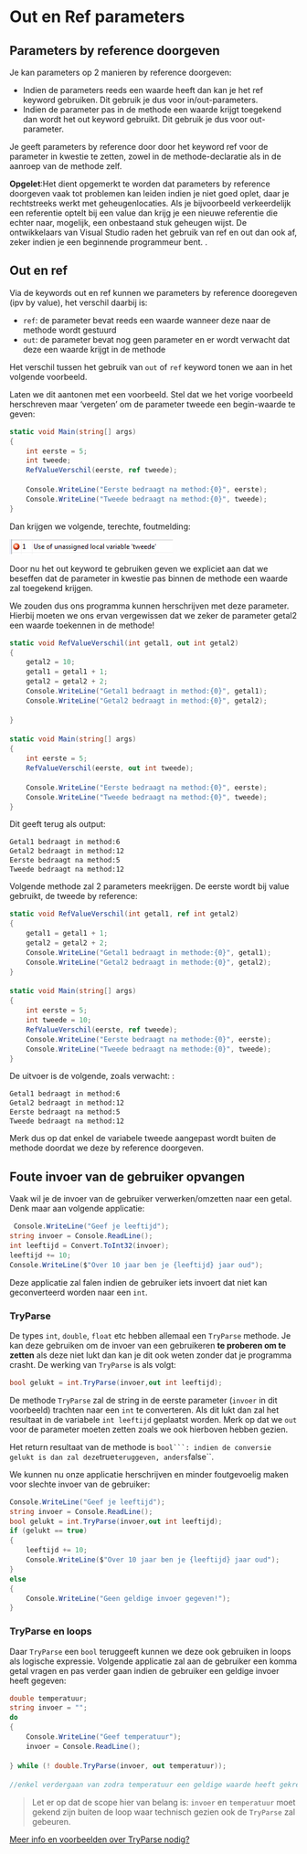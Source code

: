 # Out en Ref parameters

## Parameters by reference doorgeven

Je kan parameters op 2 manieren by reference doorgeven:

* Indien de parameters reeds een waarde heeft dan kan je het ref keyword gebruiken. Dit gebruik je dus voor in/out-parameters.
* Indien de parameter pas in de methode een waarde krijgt toegekend dan wordt het out keyword gebruikt. Dit gebruik je dus voor out-parameter.

Je geeft parameters by reference door door het keyword ref voor de parameter in kwestie te zetten, zowel in de methode-declaratie als in de aanroep van de methode zelf.

**Opgelet**:Het dient opgemerkt te worden dat parameters by reference doorgeven vaak tot problemen kan leiden indien je niet goed oplet, daar je rechtstreeks werkt met geheugenlocaties. Als je bijvoorbeeld verkeerdelijk een referentie optelt bij een value dan krijg je een nieuwe referentie die echter naar, mogelijk, een onbestaand stuk geheugen wijst. De ontwikkelaars van Visual Studio raden het gebruik van ref en out dan ook af, zeker indien je een beginnende programmeur bent. .

## Out en ref

Via de keywords out en ref kunnen we parameters by reference dooregeven \(ipv by value\), het verschil daarbij is:

* `ref`: de parameter bevat reeds een waarde wanneer deze naar de methode wordt gestuurd
* `out`: de parameter bevat nog geen parameter en er wordt verwacht dat deze een waarde krijgt in de methode 

Het verschil tussen het gebruik van `out` of `ref` keyword tonen we aan in het volgende voorbeeld.

Laten we dit aantonen met een voorbeeld. Stel dat we het vorige voorbeeld herschreven maar ‘vergeten’ om de parameter tweede een begin-waarde te geven:

```csharp
static void Main(string[] args)
{
    int eerste = 5;
    int tweede;
    RefValueVerschil(eerste, ref tweede);

    Console.WriteLine("Eerste bedraagt na method:{0}", eerste);
    Console.WriteLine("Tweede bedraagt na method:{0}", tweede);
}
```

Dan krijgen we volgende, terechte, foutmelding:

![](../../.gitbook/assets/outref1%20%282%29.png)

Door nu het out keyword te gebruiken geven we expliciet aan dat we beseffen dat de parameter in kwestie pas binnen de methode een waarde zal toegekend krijgen.

We zouden dus ons programma kunnen herschrijven met deze parameter. Hierbij moeten we ons ervan vergewissen dat we zeker de parameter getal2 een waarde toekennen in de methode!

```csharp
static void RefValueVerschil(int getal1, out int getal2)
{
    getal2 = 10;
    getal1 = getal1 + 1;
    getal2 = getal2 + 2;
    Console.WriteLine("Getal1 bedraagt in method:{0}", getal1);
    Console.WriteLine("Getal2 bedraagt in method:{0}", getal2);

}

static void Main(string[] args)
{
    int eerste = 5;
    RefValueVerschil(eerste, out int tweede);

    Console.WriteLine("Eerste bedraagt na method:{0}", eerste);
    Console.WriteLine("Tweede bedraagt na method:{0}", tweede);
}
```

Dit geeft terug als output:

```text
Getal1 bedraagt in method:6
Getal2 bedraagt in method:12
Eerste bedraagt na method:5
Tweede bedraagt na method:12
```

Volgende methode zal 2 parameters meekrijgen. De eerste wordt bij value gebruikt, de tweede by reference:

```csharp
static void RefValueVerschil(int getal1, ref int getal2)
{
    getal1 = getal1 + 1;
    getal2 = getal2 + 2;
    Console.WriteLine("Getal1 bedraagt in methode:{0}", getal1);
    Console.WriteLine("Getal2 bedraagt in methode:{0}", getal2);
}

static void Main(string[] args)
{
    int eerste = 5;
    int tweede = 10;
    RefValueVerschil(eerste, ref tweede);
    Console.WriteLine("Eerste bedraagt na methode:{0}", eerste);
    Console.WriteLine("Tweede bedraagt na methode:{0}", tweede);
}
```

De uitvoer is de volgende, zoals verwacht: :

```text
Getal1 bedraagt in method:6
Getal2 bedraagt in method:12
Eerste bedraagt na method:5
Tweede bedraagt na method:12
```

Merk dus op dat enkel de variabele tweede aangepast wordt buiten de methode doordat we deze by reference doorgeven.

## Foute invoer van de gebruiker opvangen

Vaak wil je de invoer van de gebruiker verwerken/omzetten naar een getal. Denk maar aan volgende applicatie:

```csharp
 Console.WriteLine("Geef je leeftijd");
string invoer = Console.ReadLine();
int leeftijd = Convert.ToInt32(invoer);
leeftijd += 10;
Console.WriteLine($"Over 10 jaar ben je {leeftijd} jaar oud");
```

Deze applicatie zal falen indien de gebruiker iets invoert dat niet kan geconverteerd worden naar een `int`.

### TryParse

De types `int`, `double`, `float` etc hebben allemaal een `TryParse` methode. Je kan deze gebruiken om de invoer van een gebruikeren **te proberen om te zetten** als deze niet lukt dan kan je dit ook weten zonder dat je programma crasht. De werking van `TryParse` is als volgt:

```csharp
bool gelukt = int.TryParse(invoer,out int leeftijd);
```

De methode `TryParse` zal de string in de eerste parameter \(`invoer` in dit voorbeeld\) trachten naar een `int` te converteren. Als dit lukt dan zal het resultaat in de variabele `int leeftijd` geplaatst worden. Merk op dat we `out` voor de parameter moeten zetten zoals we ook hierboven hebben gezien.

Het return resultaat van de methode is ````bool```: indien de conversie gelukt is dan zal deze````true`teruggeven, anders`false\`\`.

We kunnen nu onze applicatie herschrijven en minder foutgevoelig maken voor slechte invoer van de gebruiker:

```csharp
Console.WriteLine("Geef je leeftijd");
string invoer = Console.ReadLine();
bool gelukt = int.TryParse(invoer,out int leeftijd);
if (gelukt == true)
{
    leeftijd += 10;
    Console.WriteLine($"Over 10 jaar ben je {leeftijd} jaar oud");
}
else
{
    Console.WriteLine("Geen geldige invoer gegeven!");
}
```

### TryParse en loops

Daar `TryParse` een `bool` teruggeeft kunnen we deze ook gebruiken in loops als logische expressie. Volgende applicatie zal aan de gebruiker een komma getal vragen en pas verder gaan indien de gebruiker een geldige invoer heeft gegeven:

```csharp
double temperatuur;
string invoer = "";
do
{
    Console.WriteLine("Geef temperatuur");
    invoer = Console.ReadLine();

} while (! double.TryParse(invoer, out temperatuur));

//enkel verdergaan van zodra temperatuur een geldige waarde heeft gekregen
```

> Let er op dat de scope hier van belang is: `invoer` en `temperatuur` moet gekend zijn buiten de loop waar technisch gezien ook de `TryParse` zal gebeuren.

[Meer info en voorbeelden over TryParse nodig?](https://www.dotnetperls.com/parse)

